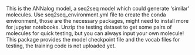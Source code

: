 This is the ANNalog model, a seq2seq model which could generate 'similar' molecules.
Use seq2seq_environment.yml file to create the conda environment, those are the necessary packages, might need to install more for jupyter notebooks.
Unzip the testing dataset to get some pairs of molecules for quick testing, but you can always input your own molecule!
This package provides the model checkpoint file and the vocab files for testing, the training code is not uploaded yet.
